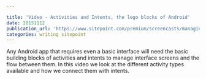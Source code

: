```yaml
---

title: 'Video - Activities and Intents, the lego blocks of Android'
date: 20151112
publication_url: 'https://www.sitepoint.com/premium/screencasts/managing-android-interfaces-with-activities-and-intents'
categories: writing sitepoint
---
```


Any Android app that requires even a basic interface will need the basic building blocks of activities and intents to manage interface screens and the flow between them. In this video we look at the different activity types available and how we connect them with intents.
